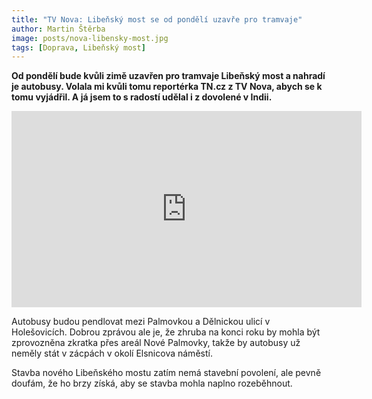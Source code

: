 ```yaml
---
title: "TV Nova: Libeňský most se od pondělí uzavře pro tramvaje"
author: Martin Štěrba
image: posts/nova-libensky-most.jpg
tags: [Doprava, Libeňský most]
---
```


**Od pondělí bude kvůli zimě uzavřen pro tramvaje Libeňský most a nahradí je autobusy. Volala mi kvůli tomu reportérka TN.cz z TV Nova, abych se k tomu vyjádřil. A já jsem to s radostí udělal i z dovolené v Indii.**

<iframe src="https://www.facebook.com/plugins/video.php?height=314&href=https%3A%2F%2Fwww.facebook.com%2Fsterbamartin.praha8%2Fvideos%2F1311309886529867%2F&show_text=false&width=560&t=0" width="560" height="314" style="border:none;overflow:hidden" scrolling="no" frameborder="0" allowfullscreen="true" allow="autoplay; clipboard-write; encrypted-media; picture-in-picture; web-share" allowFullScreen="true"></iframe>

Autobusy budou pendlovat mezi Palmovkou a Dělnickou ulicí v Holešovicích. Dobrou zprávou ale je, že zhruba na konci roku by mohla být zprovozněna zkratka přes areál Nové Palmovky, takže by autobusy už neměly stát v zácpách v okolí Elsnicova náměstí.

Stavba nového Libeňského mostu zatím nemá stavební povolení, ale pevně doufám, že ho brzy získá, aby se stavba mohla naplno rozeběhnout.